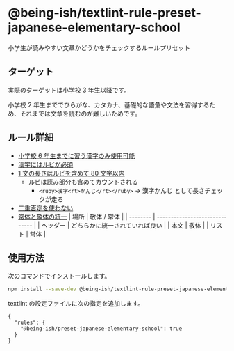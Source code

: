 # @being-ish/textlint-rule-preset-japanese-elementary-school

小学生が読みやすい文章かどうかをチェックするルールプリセット

## ターゲット

実際のターゲットは小学校 3 年生以降です。

小学校 2 年生まででひらがな、カタカナ、基礎的な語彙や文法を習得するため、それまでは文章を読むのが難しいためです。

## ルール詳細

- [小学校 6 年生までに習う漢字のみ使用可能](/packages/textlint-rule-japanese-elementary-school-kanji/)
- [漢字にはルビが必須](/packages/textlint-rule-kanji-needs-ruby/)
- [1 文の長さはルビを含めて 80 文字以内](https://github.com/textlint-rule/textlint-rule-sentence-length)
  - ルビは読み部分も含めてカウントされる
    - `<ruby>漢字<rt>かんじ</rt></ruby>` -> 漢字かんじ として長さチェックが走る
- [二重否定を使わない](https://github.com/textlint-ja/textlint-rule-no-double-negative-ja)
- [常体と敬体の統一](https://github.com/textlint-ja/textlint-rule-no-mix-dearu-desumasu)
  | 場所 | 敬体 / 常体 |
  | -------- | ------------------------------ |
  | ヘッダー | どちらかに統一されていれば良い |
  | 本文 | 敬体 |
  | リスト | 常体 |

## 使用方法

次のコマンドでインストールします。

```sh
npm install --save-dev @being-ish/textlint-rule-preset-japanese-elementary-school
```

textlint の設定ファイルに次の指定を追加します。

```json:.textlintrc
{
  "rules": {
    "@being-ish/preset-japanese-elementary-school": true
  }
}
```
